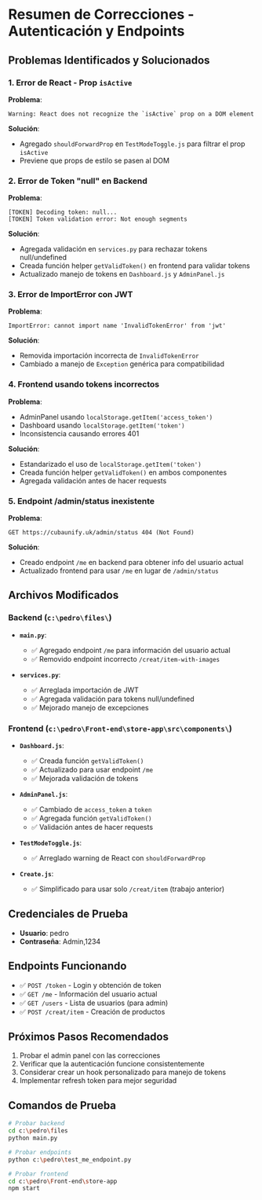 # Resumen de Correcciones - Autenticación y Endpoints

## Problemas Identificados y Solucionados

### 1. Error de React - Prop `isActive`
**Problema**: 
```
Warning: React does not recognize the `isActive` prop on a DOM element
```

**Solución**: 
- Agregado `shouldForwardProp` en `TestModeToggle.js` para filtrar el prop `isActive`
- Previene que props de estilo se pasen al DOM

### 2. Error de Token "null" en Backend
**Problema**: 
```
[TOKEN] Decoding token: null...
[TOKEN] Token validation error: Not enough segments
```

**Solución**: 
- Agregada validación en `services.py` para rechazar tokens null/undefined
- Creada función helper `getValidToken()` en frontend para validar tokens
- Actualizado manejo de tokens en `Dashboard.js` y `AdminPanel.js`

### 3. Error de ImportError con JWT
**Problema**: 
```
ImportError: cannot import name 'InvalidTokenError' from 'jwt'
```

**Solución**: 
- Removida importación incorrecta de `InvalidTokenError`
- Cambiado a manejo de `Exception` genérica para compatibilidad

### 4. Frontend usando tokens incorrectos
**Problema**: 
- AdminPanel usando `localStorage.getItem('access_token')` 
- Dashboard usando `localStorage.getItem('token')`
- Inconsistencia causando errores 401

**Solución**: 
- Estandarizado el uso de `localStorage.getItem('token')`
- Creada función helper `getValidToken()` en ambos componentes
- Agregada validación antes de hacer requests

### 5. Endpoint /admin/status inexistente
**Problema**: 
```
GET https://cubaunify.uk/admin/status 404 (Not Found)
```

**Solución**: 
- Creado endpoint `/me` en backend para obtener info del usuario actual
- Actualizado frontend para usar `/me` en lugar de `/admin/status`

## Archivos Modificados

### Backend (`c:\pedro\files\`)
- **`main.py`**: 
  - ✅ Agregado endpoint `/me` para información del usuario actual
  - ✅ Removido endpoint incorrecto `/creat/item-with-images`

- **`services.py`**: 
  - ✅ Arreglada importación de JWT 
  - ✅ Agregada validación para tokens null/undefined
  - ✅ Mejorado manejo de excepciones

### Frontend (`c:\pedro\Front-end\store-app\src\components\`)
- **`Dashboard.js`**: 
  - ✅ Creada función `getValidToken()`
  - ✅ Actualizado para usar endpoint `/me`
  - ✅ Mejorada validación de tokens

- **`AdminPanel.js`**: 
  - ✅ Cambiado de `access_token` a `token` 
  - ✅ Agregada función `getValidToken()`
  - ✅ Validación antes de hacer requests

- **`TestModeToggle.js`**: 
  - ✅ Arreglado warning de React con `shouldForwardProp`

- **`Create.js`**: 
  - ✅ Simplificado para usar solo `/creat/item` (trabajo anterior)

## Credenciales de Prueba
- **Usuario**: pedro
- **Contraseña**: Admin,1234

## Endpoints Funcionando
- ✅ `POST /token` - Login y obtención de token
- ✅ `GET /me` - Información del usuario actual
- ✅ `GET /users` - Lista de usuarios (para admin)
- ✅ `POST /creat/item` - Creación de productos

## Próximos Pasos Recomendados
1. Probar el admin panel con las correcciones
2. Verificar que la autenticación funcione consistentemente  
3. Considerar crear un hook personalizado para manejo de tokens
4. Implementar refresh token para mejor seguridad

## Comandos de Prueba
```bash
# Probar backend
cd c:\pedro\files
python main.py

# Probar endpoints
python c:\pedro\test_me_endpoint.py

# Probar frontend
cd c:\pedro\Front-end\store-app
npm start
```